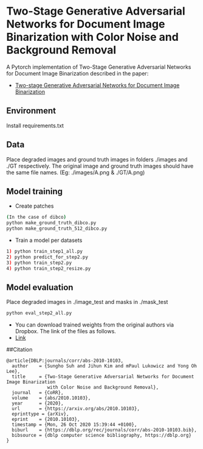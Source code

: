 # Two-Stage Generative Adversarial Networks for Document Image Binarization with Color Noise and Background Removal


A Pytorch implementation of Two-Stage Generative Adversarial Networks for Document Image Binarization described in the paper:
* [Two-stage Generative Adversarial Networks for Document Image Binarization](https://arxiv.org/abs/2010.10103)

## Environment
Install requirements.txt

## Data
Place degraded images and ground truth images in folders ./images and ./GT respectively. The original image and ground truth images should have the same file names. (Eg: ./images/A.png & ./GT/A.png)

## Model training

- Create patches
 ```bash
 (In the case of dibco)
 python make_ground_truth_dibco.py
 python make_ground_truth_512_dibco.py
 ```


- Train a model per datasets
```bash
1) python train_step1_all.py 
2) python predict_for_step2.py
3) python train_step2.py
4) python train_step2_resize.py
```

## Model evaluation
Place degraded images in ./image_test and masks in ./mask_test
```bash
python eval_step2_all.py
```

- You can download trained weights from the original authors via Dropbox. The link of the files as follows.
- [Link](https://www.dropbox.com/sh/vm9mvtsaek9620s/AAAtztL7a_Z-h6J4spd-Cpbua?dl=0)


##Citation
```
@article{DBLP:journals/corr/abs-2010-10103,
  author    = {Sungho Suh and Jihun Kim and mPaul Lukowicz and Yong Oh Lee},
  title     = {Two-Stage Generative Adversarial Networks for Document Image Binarization
               with Color Noise and Background Removal},
  journal   = {CoRR},
  volume    = {abs/2010.10103},
  year      = {2020},
  url       = {https://arxiv.org/abs/2010.10103},
  eprinttype = {arXiv},
  eprint    = {2010.10103},
  timestamp = {Mon, 26 Oct 2020 15:39:44 +0100},
  biburl    = {https://dblp.org/rec/journals/corr/abs-2010-10103.bib},
  bibsource = {dblp computer science bibliography, https://dblp.org}
}
```